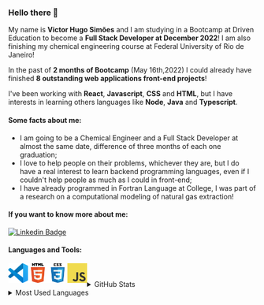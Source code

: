 ### Hello there 👋

My name is **Victor Hugo Simões** and I am studying in a Bootcamp at Driven Education to become a **Full Stack Developer at December 2022**! I am also finishing my chemical engineering course at Federal University of Rio de Janeiro! 

In the past of **2 months of Bootcamp** (May 16th,2022) I could already have finished **8 outstanding web applications front-end projects**! 

I've been working with **React**, **Javascript**, **CSS** and **HTML**, but I have interests in learning others languages like **Node**, **Java** and **Typescript**. 

#### Some facts about me: 

- I am going to be a Chemical Engineer and a Full Stack Developer at almost the same date, difference of three months of each one graduation;
- I love to help people on their problems, whichever they are, but I do have a real interest to learn backend programming languages, even if I couldn't help people as much as I could in front-end;
- I have already programmed in Fortran Language at College, I was part of a research on a computational modeling of natural gas extraction! 


#### If you want to know more about me:
[![Linkedin Badge](https://img.shields.io/badge/LinkedIn-0077B5?style=for-the-badge&logo=linkedin&logoColor=white)](https://www.linkedin.com/in/victorhugosimoes/)


#### Languages and Tools:

<img align="left" alt="Visual Studio Code" width="40px" src="https://raw.githubusercontent.com/github/explore/80688e429a7d4ef2fca1e82350fe8e3517d3494d/topics/visual-studio-code/visual-studio-code.png" />
<img align="left" alt="HTML5" width="40px" src="https://raw.githubusercontent.com/github/explore/80688e429a7d4ef2fca1e82350fe8e3517d3494d/topics/html/html.png" />
<img align="left" alt="CSS3" width="40px" src="https://raw.githubusercontent.com/github/explore/80688e429a7d4ef2fca1e82350fe8e3517d3494d/topics/css/css.png" />
<img align="left" alt="JavaScript" width="40px" src="https://raw.githubusercontent.com/github/explore/80688e429a7d4ef2fca1e82350fe8e3517d3494d/topics/javascript/javascript.png" />

<br />
<br />


<details>
  <summary>GitHub Stats</summary>

  <img align="left" alt="Victor Hugo's GitHub Stats" src="https://github-readme-stats.vercel.app/api?username=VicterHuger&show_icons=true&hide_border=true" />

</details>

<details>
  <summary>Most Used Languages</summary>

<img align="left" alt="Anna's GitHub Top Languages" src="https://github-readme-stats.vercel.app/api/top-langs/?username=VicterHuger" />

</details>


